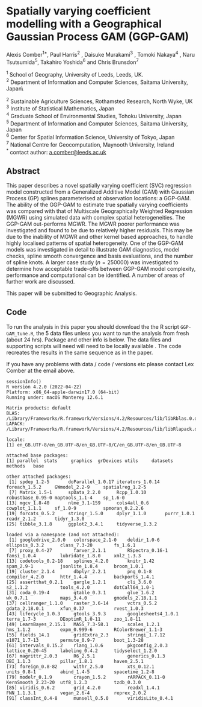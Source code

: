 # Spatially varying coefficient modelling with a Geographical Gaussian Process GAM (GGP-GAM)
Alexis Comber<sup>1*</sup>, Paul Harris<sup>2</sup> , Daisuke Murakami<sup>3</sup> , Tomoki Nakaya<sup>4</sup> , Naru Tsutsumida<sup>5</sup>, Takahiro Yoshida<sup>6</sup>  and Chris Brunsdon<sup>7</sup> 

<sup>1</sup> School of Geography, University of Leeds, Leeds, UK.\
<sup>2</sup> Department of Information and Computer Sciences, Saitama University, Japan\

<sup>2</sup> Sustainable Agriculture Sciences, Rothamsted Research, North Wyke, UK\
<sup>3</sup> Institute of Statistical Mathematics, Japan\
<sup>4</sup> Graduate School of Environmental Studies, Tohoku University, Japan\
<sup>5</sup> Department of Information and Computer Sciences, Saitama University, Japan\
<sup>6</sup> Center for Spatial Information Science, University of Tokyo, Japan\
<sup>7</sup> National Centre for Geocomputation, Maynooth University, Ireland\
<sup>*</sup> contact author: a.comber@leeds.ac.uk

## Abstract
This paper describes a novel spatially varying coefficient (SVC) regression model constructed from a Generalized Additive Model (GAM) with Gaussian Process (GP) splines parameterised at observation locations: a GGP-GAM. The ability of the GGP-GAM to estimate true spatially varying coefficients was compared with that of Multiscale Geographically Weighted Regression (MGWR) using simulated data with complex spatial heterogeneities. The GGP-GAM out-performs MGWR. The MGWR poorer performance was investigated and found to be due to relatively higher residuals. This may be due to the inability of MGWR and other kernel based approaches, to handle highly localised patterns of spatial heterogeneity. One of the GGP-GAM models was investigated in detail to illustrate GAM diagnostics, model checks, spline smooth convergence and basis evaluations, and the number of spline knots. A larger case study ($n = 250000$) was investigated to determine how acceptable trade-offs between GGP-GAM model complexity, performance and computational can be identified. A number of areas of further work are discussed.

This paper will be submitted to Geographic Analysis. 

## Code
To run the analysis in this paper you should download the the R script `GGP-GAM_tune.R`, the 5 data files unless you want to run the analysis from fresh (about 24 hrs). Package and other info is below. The data files and supporting scripts will need will need to be locally available . The code recreates the results in the same sequence as in the paper. 

If you have any problems with data / code / versions etc please contact Lex Comber at the email above.
```{r}
sessionInfo()
R version 4.2.0 (2022-04-22)
Platform: x86_64-apple-darwin17.0 (64-bit)
Running under: macOS Monterey 12.6.1

Matrix products: default
BLAS:   /Library/Frameworks/R.framework/Versions/4.2/Resources/lib/libRblas.0.dylib
LAPACK: /Library/Frameworks/R.framework/Versions/4.2/Resources/lib/libRlapack.dylib

locale:
[1] en_GB.UTF-8/en_GB.UTF-8/en_GB.UTF-8/C/en_GB.UTF-8/en_GB.UTF-8

attached base packages:
[1] parallel  stats     graphics  grDevices utils     datasets  methods   base     

other attached packages:
 [1] spdep_1.2-5       doParallel_1.0.17 iterators_1.0.14  foreach_1.5.2     GWmodel_2.2-9     spatialreg_1.2-5 
 [7] Matrix_1.5-1      spData_2.2.0      Rcpp_1.0.10       robustbase_0.95-0 maptools_1.1-4    sp_1.6-0         
[13] mgcv_1.8-40       nlme_3.1-159      cols4all_0.6      cowplot_1.1.1     sf_1.0-9          spmoran_0.2.2.6  
[19] forcats_0.5.2     stringr_1.5.0     dplyr_1.1.0       purrr_1.0.1       readr_2.1.2       tidyr_1.3.0      
[25] tibble_3.1.8      ggplot2_3.4.1     tidyverse_1.3.2  

loaded via a namespace (and not attached):
 [1] googledrive_2.0.0   colorspace_2.1-0    deldir_1.0-6        ellipsis_0.3.2      class_7.3-20        fs_1.6.1           
 [7] proxy_0.4-27        farver_2.1.1        RSpectra_0.16-1     fansi_1.0.4         lubridate_1.8.0     xml2_1.3.3         
[13] codetools_0.2-18    splines_4.2.0       knitr_1.42          spam_2.9-1          jsonlite_1.8.4      broom_1.0.1        
[19] cluster_2.1.4       dbplyr_2.2.1        png_0.1-8           compiler_4.2.0      httr_1.4.4          backports_1.4.1    
[25] assertthat_0.2.1    gargle_1.2.1        cli_3.6.0           s2_1.1.2            tools_4.2.0         dotCall64_1.0-1    
[31] coda_0.19-4         gtable_0.3.1        glue_1.6.2          wk_0.7.1            maps_3.4.0          gmodels_2.18.1.1   
[37] cellranger_1.1.0    raster_3.6-14       vctrs_0.5.2         gdata_2.18.0.1      xfun_0.37           rvest_1.0.3        
[43] lifecycle_1.0.3     gtools_3.9.3        googlesheets4_1.0.1 terra_1.7-3         DEoptimR_1.0-11     zoo_1.8-11         
[49] LearnBayes_2.15.1   MASS_7.3-58.1       scales_1.2.1        hms_1.1.2           expm_0.999-6        RColorBrewer_1.1-3 
[55] fields_14.1         gridExtra_2.3       stringi_1.7.12      e1071_1.7-13        permute_0.9-7       boot_1.3-28        
[61] intervals_0.15.2    rlang_1.0.6         pkgconfig_2.0.3     lattice_0.20-45     labeling_0.4.2      tidyselect_1.2.0   
[67] magrittr_2.0.3      R6_2.5.1            generics_0.1.3      DBI_1.1.3           pillar_1.8.1        haven_2.5.1        
[73] foreign_0.8-82      withr_2.5.0         xts_0.12.1          units_0.8-1         abind_1.4-5         spacetime_1.2-8    
[79] modelr_0.1.9        crayon_1.5.2        rARPACK_0.11-0      KernSmooth_2.23-20  utf8_1.2.3          tzdb_0.3.0         
[85] viridis_0.6.2       grid_4.2.0          readxl_1.4.1        FNN_1.1.3.1         vegan_2.6-4         reprex_2.0.2       
[91] classInt_0.4-8      munsell_0.5.0       viridisLite_0.4.1  
```
